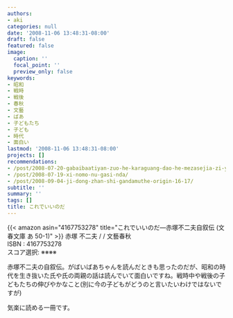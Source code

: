 ```yaml
---
authors:
- aki
categories: null
date: '2008-11-06 13:48:31-08:00'
draft: false
featured: false
image:
  caption: ''
  focal_point: ''
  preview_only: false
keywords:
- 昭和
- 戦時
- 戦後
- 春秋
- 文藝
- ばあ
- 子どもたち
- 子ども
- 時代
- 面白い
lastmod: '2008-11-06 13:48:31-08:00'
projects: []
recommendations:
- /post/2008-07-20-gabaibaatiyan-zuo-he-karaguang-dao-he-mezasejia-zi-yuan/
- /post/2008-07-19-xi-nomo-nu-gasi-nda/
- /post/2008-09-04-ji-dong-zhan-shi-gandamuthe-origin-16-17/
subtitle: ''
summary: ''
tags: []
title: これでいいのだ
---
```


{{< amazon asin="4167753278" title="これでいいのだ―赤塚不二夫自叙伝 (文春文庫 あ 50-1)" >}}
赤塚 不二夫 / / 文藝春秋  
ISBN : 4167753278  
スコア選択: ※※※※  
  
赤塚不二夫の自叙伝。がばいばあちゃんを読んだときも思ったのだが、昭和の時代を生き抜いた氏や氏の両親の話は読んでいて面白いですね。戦時中や戦後の子どもたちの伸びやかなこと(別に今の子どもがどうのと言いたいわけではないですが)  
  
気楽に読める一冊です。